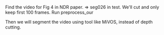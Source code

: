 Find the video for Fig 4 in NDR paper. => seg026 in test. We'll cut and only keep first 100 frames.
Run preprocess_our


Then we will segment the video using tool like MiVOS, instead of depth cutting.
